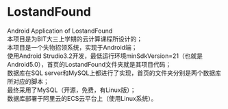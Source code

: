 # LostandFound  
Android Application of LostandFound  
本项目是为BIT大三上学期的云计算课程所设计的；  
本项目是一个失物招领系统，实现于Android端；  
使用Android Strudio3.2开发，最低运行环境minSdkVersion=21（也就是Android5.0），首页的LostandFound文件夹就是其项目代码；  
数据库在SQL server和MySQL上都进行了实现，首页的文件夹分别是两个数据库所对应的脚本；  
最终采用了MySQL（开源，免费，有Linux版）；  
数据库部署于阿里云的ECS云平台上（使用Linux系统）。  
